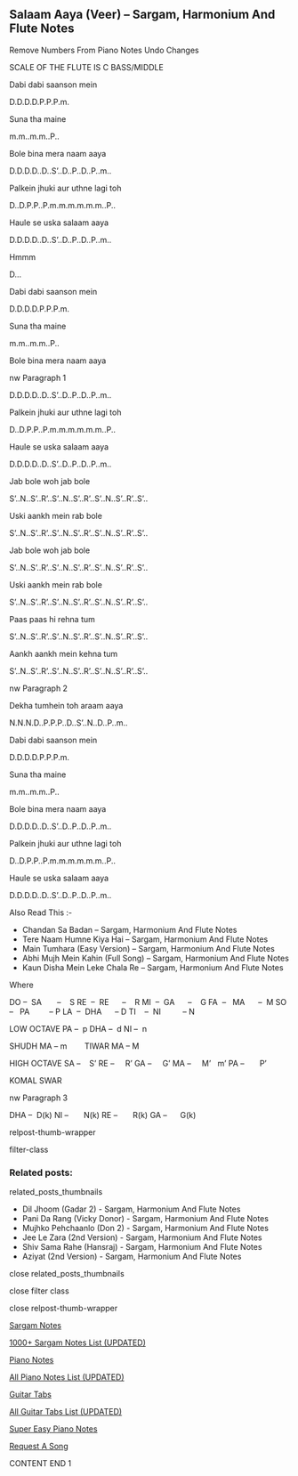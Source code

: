 
## Salaam Aaya (Veer) – Sargam, Harmonium And Flute Notes

Remove Numbers From Piano Notes
Undo Changes

SCALE OF THE FLUTE IS C BASS/MIDDLE

Dabi dabi saanson mein

D.D.D.D.P.P.P.m.

Suna tha maine

m.m..m.m..P..

Bole bina mera naam aaya

D.D.D.D..D..S’..D..P..D..P..m..

Palkein jhuki aur uthne lagi toh

D..D.P.P..P.m.m.m.m.m.m..P..

Haule se uska salaam aaya

D.D.D.D..D..S’..D..P..D..P..m..

Hmmm

D…

Dabi dabi saanson mein

D.D.D.D.P.P.P.m.

Suna tha maine

m.m..m.m..P..

Bole bina mera naam aaya

nw Paragraph 1

D.D.D.D..D..S’..D..P..D..P..m..

Palkein jhuki aur uthne lagi toh

D..D.P.P..P.m.m.m.m.m.m..P..

Haule se uska salaam aaya

D.D.D.D..D..S’..D..P..D..P..m..

Jab bole woh jab bole

S’..N..S’..R’..S’..N..S’..R’..S’..N..S’..R’..S’..

Uski aankh mein rab bole

S’..N..S’..R’..S’..N..S’..R’..S’..N..S’..R’..S’..

Jab bole woh jab bole

S’..N..S’..R’..S’..N..S’..R’..S’..N..S’..R’..S’..

Uski aankh mein rab bole

S’..N..S’..R’..S’..N..S’..R’..S’..N..S’..R’..S’..

Paas paas hi rehna tum

S’..N..S’..R’..S’..N..S’..R’..S’..N..S’..R’..S’..

Aankh aankh mein kehna tum

S’..N..S’..R’..S’..N..S’..R’..S’..N..S’..R’..S’..

nw Paragraph 2

Dekha tumhein toh araam aaya

N.N.N.D..P.P.P..D..S’..N..D..P..m..

Dabi dabi saanson mein

D.D.D.D.P.P.P.m.

Suna tha maine

m.m..m.m..P..

Bole bina mera naam aaya

D.D.D.D..D..S’..D..P..D..P..m..

Palkein jhuki aur uthne lagi toh

D..D.P.P..P.m.m.m.m.m.m..P..

Haule se uska salaam aaya

D.D.D.D..D..S’..D..P..D..P..m..

Also Read This :-

* Chandan Sa Badan – Sargam, Harmonium And Flute Notes
* Tere Naam Humne Kiya Hai – Sargam, Harmonium And Flute Notes
* Main Tumhara (Easy Version) – Sargam, Harmonium And Flute Notes
* Abhi Mujh Mein Kahin (Full Song) – Sargam, Harmonium And Flute Notes
* Kaun Disha Mein Leke Chala Re – Sargam, Harmonium And Flute Notes

Where

DO –  SA       –    S
RE  –  RE      –    R
MI  –  GA      –    G
FA  –   MA      –  M
SO  –   PA         – P
LA  –  DHA      – D
TI    –  NI          – N

LOW OCTAVE
PA –  p
DHA –  d
NI –  n

SHUDH MA – m        TIWAR MA – M

HIGH OCTAVE
SA –    S’
RE –     R’
GA –     G’
MA –     M’   m’
PA –       P’

KOMAL SWAR

nw Paragraph 3

DHA –  D(k)
NI –       N(k)
RE –       R(k)
GA –      G(k)

relpost-thumb-wrapper

filter-class

### Related posts:

related_posts_thumbnails

* Dil Jhoom (Gadar 2) - Sargam, Harmonium And Flute Notes
* Pani Da Rang (Vicky Donor) - Sargam, Harmonium And Flute Notes
* Mujhko Pehchaanlo (Don 2) - Sargam, Harmonium And Flute Notes
* Jee Le Zara (2nd Version) - Sargam, Harmonium And Flute Notes
* Shiv Sama Rahe (Hansraj) - Sargam, Harmonium And Flute Notes
* Aziyat (2nd Version) - Sargam, Harmonium And Flute Notes

close related_posts_thumbnails

close filter class

close relpost-thumb-wrapper

[Sargam Notes](https://www.notationsworld.com/sargam-notes.html)

[1000+ Sargam Notes List (UPDATED)](https://www.notationsworld.com/all-songs-list-sargam-notes.html)

[Piano Notes](https://www.notationsworld.com/piano-notes.html)

[All Piano Notes List (UPDATED)](https://www.notationsworld.com/all-songs-list-piano-notes.html)

[Guitar Tabs](https://www.notationsworld.com/guitar-tabs.html)

[All Guitar Tabs List (UPDATED)](https://www.notationsworld.com/all-songs-list-guitar-tabs.html)

[Super Easy Piano Notes](https://studywall.in/)

[Request A Song](https://www.notationsworld.com/request-a-song.html)

CONTENT END 1

